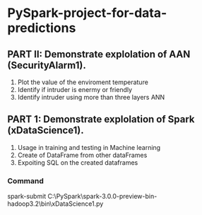 # PySpark-project-for-data-predictions

## PART II: Demonstrate explolation of AAN (SecurityAlarm1).

1. Plot the value of the enviroment temperature
2. Identify if intruder is enermy or friendly
3. Identify intruder using more than three layers ANN


## PART 1: Demonstrate explolation of Spark (xDataScience1).

1. Usage in training and testing in Machine learning
2. Create of DataFrame from other dataFrames
3. Expoiting SQL on the created dataframes
 ### Command
 spark-submit C:\PySpark\spark-3.0.0-preview-bin-hadoop3.2\bin\xDataScience1.py